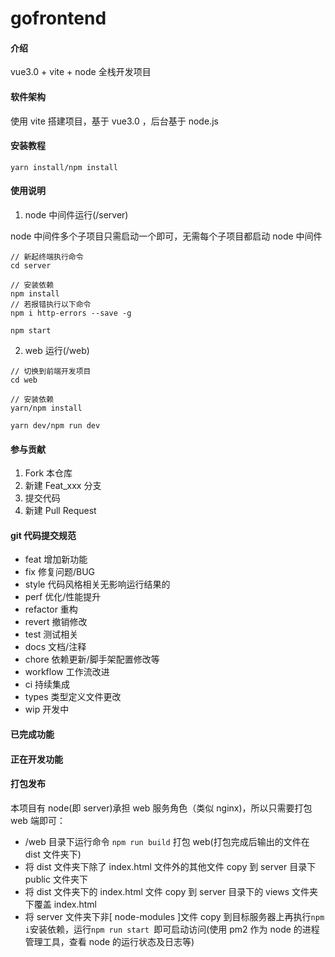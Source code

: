 # gofrontend

#### 介绍
vue3.0 + vite + node 全栈开发项目


#### 软件架构
使用 vite 搭建项目，基于 vue3.0 ，后台基于 node.js


#### 安装教程

```
yarn install/npm install
```


#### 使用说明

1. node 中间件运行(/server)

node 中间件多个子项目只需启动一个即可，无需每个子项目都启动 node 中间件

```
// 新起终端执行命令
cd server

// 安装依赖
npm install
// 若报错执行以下命令
npm i http-errors --save -g

npm start
```

2. web 运行(/web)

```
// 切换到前端开发项目
cd web

// 安装依赖
yarn/npm install

yarn dev/npm run dev
```


#### 参与贡献

1.  Fork 本仓库
2.  新建 Feat_xxx 分支
3.  提交代码
4.  新建 Pull Request


#### git 代码提交规范

- feat 增加新功能
- fix 修复问题/BUG
- style 代码风格相关无影响运行结果的
- perf 优化/性能提升
- refactor 重构
- revert 撤销修改
- test 测试相关
- docs 文档/注释
- chore 依赖更新/脚手架配置修改等
- workflow 工作流改进
- ci 持续集成
- types 类型定义文件更改
- wip 开发中


#### 已完成功能



#### 正在开发功能



#### 打包发布
本项目有 node(即 server)承担 web 服务角色（类似 nginx)，所以只需要打包 web 端即可：

- /web 目录下运行命令 `npm run build` 打包 web(打包完成后输出的文件在 dist 文件夹下)
- 将 dist 文件夹下除了 index.html 文件外的其他文件 copy 到 server 目录下 public 文件夹下
- 将 dist 文件夹下的 index.html 文件 copy 到 server 目录下的 views 文件夹下覆盖 index.html
- 将 server 文件夹下非[ node-modules ]文件 copy 到目标服务器上再执行`npm i`安装依赖，运行`npm run start `即可启动访问(使用 pm2 作为 node 的进程管理工具，查看 node 的运行状态及日志等)
